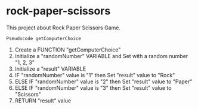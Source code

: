 # rock-paper-scissors

This project about Rock Paper Scissors Game.

    Pseudocode getComputerChoice

1. Create a FUNCTION "getComputerChoice"
2. Initialize a "randomNumber" VARIABLE and Set with a random number "1, 2, 3"
3. Initialize a "result" VARIABLE
4. IF "randomNumber" value is "1" then
    Set "result" value to "Rock"
5. ELSE IF "randomNumber" value is "2" then
    Set "result" value to "Paper"
6. ELSE IF "randomNumber" value is "3" then
    Set "result" value to "Scissors"
7. RETURN "result" value